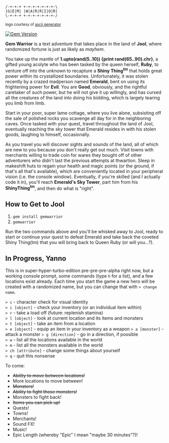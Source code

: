 ```
/-+-+-+ +-+-+-+-+-+-+-\
|G|E|M| |W|A|R|R|I|O|R|
\-+-+-+ +-+-+-+-+-+-+-/
```
<small>logo courtesy of [ascii generator](http://www.network-science.de/ascii/)</small>

[![Gem Version](https://badge.fury.io/rb/gemwarrior.svg)](http://badge.fury.io/rb/gemwarrior)

**Gem Warrior** is a text adventure that takes place in the land of **Jool**, where randomized fortune is just as likely as *mayhem*.

You take up the mantle of **1.upto(rand(5..10)) {print rand(65..90).chr}**, a gifted young acolyte who has been tasked by the queen herself, **Ruby**, to venture off into the unknown to recapture a **Shiny Thing<sup>tm</sup>** that holds great power within its crystallized boundaries. Unfortunately, it was stolen recently by a crazed madperson named **Emerald**, bent on using its frightening power for **Evil**. You are **Good**, obviously, and the rightful caretaker of such power, but he will not give it up willingly, and has cursed all the creatures of the land into doing his bidding, which is largely tearing you limb from limb.

Start in your poor, super lame cottage, where you live alone, subsisting off the sale of polished rocks you scavenge all day for in the neighboring caves. Once tasked with your quest, travel throughout the land of Jool, eventually reaching the sky tower that Emerald resides in with his stolen goods, laughing to himself, occasionally.

As you travel you will discover sights and sounds of the land, all of which are new to you because you don't really get out much. Visit towns with merchants willing to trade coin for wares they bought off of other adventurers who didn't last the previous attempts at thwartion. Sleep in makeshift huts to regain your health and magic points (or the ground, if that's all that's available), which are conveniently located in your peripheral vision (i.e. the console window). Eventually, if you're skilled (and I actually code it in), you'll reach **Emerald's Sky Tower**, part him from his **ShinyThing<sup>tm</sup>**, and then do what is "right".

## How to Get to Jool

1. `gem install gemwarrior`  
2. `gemwarrior`

Run the two commands above and you'll be whisked away to Jool, ready to start or continue your quest to defeat Emerald and take back the coveted Shiny Thing(tm) that you will bring back to Queen Ruby (or will you...?).

## In Progress, Yanno

This is in super-hyper-turbo-edition pre-pre-pre-alpha right now, but a working console prompt, some commands (type `h` for a list), and a few locations exist already. Each time you start the game a new hero will be created with a randomized name, but you can change that with `> change name`.

`> c` - character check for visual identity  
`> i [object]` - check your inventory (or an individual item within)  
`> r` - take a load off (future: replenish stamina)  
`> l [object]` - look at current location and its items and monsters  
`> t [object]` - take an item from a location  
`> e [object]` - equip an item in your inventory as a weapon
`> a [monster]` - attack a monster
`> g [direction]` - go in a direction, if possible  
`> w` - list all the locations available in the world  
`> m` - list all the monsters available in the world  
`> ch [attribute]` - change some things about yourself  
`> q` - quit this nonsense  

To come:

* ~~Ability to move between locations!~~
* More locations to move between!
* ~~Monsters!~~
* ~~Ability to fight those monsters!~~
* Monsters to fight back!
* ~~Items you can pick up!~~
* Quests!
* Towns!
* Merchants!
* Sound FX!
* Music!
* Epic Length (whereby "Epic" I mean "maybe 30 minutes"?)!

